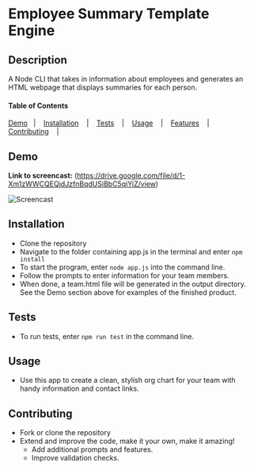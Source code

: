 
# Employee Summary Template Engine

## Description
A Node CLI that takes in information about employees and generates an HTML webpage that displays summaries for each person.

#### Table of Contents

[Demo](#demo) &nbsp;&nbsp;| &nbsp;&nbsp; [Installation](#installation) &nbsp;&nbsp; | &nbsp;&nbsp; [Tests](#tests) &nbsp;&nbsp; | &nbsp;&nbsp; [Usage](#useage) &nbsp;&nbsp; | &nbsp;&nbsp; [Features](#features) &nbsp;&nbsp; | &nbsp;&nbsp; [Contributing](#contributing) &nbsp;&nbsp; | &nbsp;&nbsp; 
## Demo
**Link to screencast:** (https://drive.google.com/file/d/1-Xm1zWWCQEQjdJzfnBqdUSjBbC5qiYiZ/view)

![Screencast](assets/demo.gif)



## Installation
- Clone the repository
- Navigate to the folder containing app.js in the terminal and enter ```npm install```
- To start the program, enter ```node app.js``` into the command line.
- Follow the prompts to enter information for your team members.
- When done, a team.html file will be generated in the output directory. See the Demo section above for examples of the finished product.


## Tests
- To run tests, enter ```npm run test``` in the command line.

## Usage
- Use this app to create a clean, stylish org chart for your team with handy information and contact links.



## Contributing
- Fork or clone the repository
- Extend and improve the code, make it your own, make it amazing!
    - Add additional prompts and features.
    - Improve validation checks.

